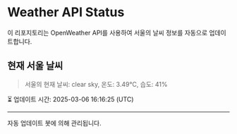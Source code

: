 
# Weather API Status

이 리포지토리는 OpenWeather API를 사용하여 서울의 날씨 정보를 자동으로 업데이트합니다.

## 현재 서울 날씨
> 서울의 현재 날씨: clear sky, 온도: 3.49°C, 습도: 41%

⏳ 업데이트 시간: 2025-03-06 16:16:25 (UTC)

---
자동 업데이트 봇에 의해 관리됩니다.
